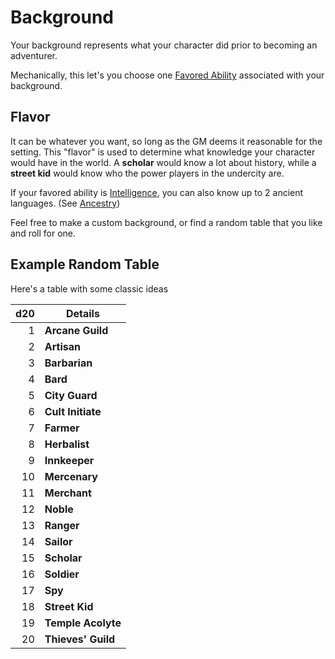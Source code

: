 # Background
Your background represents what your character did prior to becoming an adventurer.

Mechanically, this let's you choose one [Favored Ability](Favored%20Ability.md) associated with your background.
## Flavor
It can be whatever you want, so long as the GM deems it reasonable for the setting. This "flavor" is used to determine what knowledge your character would have in the world. A **scholar** would know a lot about history, while a **street kid** would know who the power players in the undercity are. 

If your favored ability is [Intelligence](Chosen%20Statistics/Intelligence.md), you can also know up to 2 ancient languages. (See [Ancestry](Ancenstries/Ancestry.md))

Feel free to make a custom background, or find a random table that you like and roll for one.
## Example Random Table
Here's a table with some classic ideas

| d20 | Details            |
| --: | ------------------ |
|   1 | **Arcane Guild**   |
|   2 | **Artisan**        |
|   3 | **Barbarian**      |
|   4 | **Bard**           |
|   5 | **City Guard**     |
|   6 | **Cult Initiate**  |
|   7 | **Farmer**         |
|   8 | **Herbalist**      |
|   9 | **Innkeeper**      |
|  10 | **Mercenary**      |
|  11 | **Merchant**       |
|  12 | **Noble**          |
|  13 | **Ranger**         |
|  14 | **Sailor**         |
|  15 | **Scholar**        |
|  16 | **Soldier**        |
|  17 | **Spy**            |
|  18 | **Street Kid**     |
|  19 | **Temple Acolyte** |
|  20 | **Thieves' Guild** |
